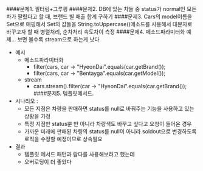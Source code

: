 ####문제1. 
필터링+그루핑
####문제2.
DB에 있는 차들 중 status가 normal인 모든 차가 팔렸다고 할 때, 브랜드 별 매출 합계 구하기 
####문제3.
Cars의 model이름을 Set<String>으로 매핑해서 Set의 값들을 String.toUppercase()메소드를 사용해서 대문자로 바꾸고자 할 때 병렬처리, 순차처리 속도차이 측정
####문제4.
메소드파라미터화 예제... 보면 볼수록 stream으로 하는게 낫다
- 예시
    -   메소드파라미터화
        -   filter(cars, car -> "HyeonDai".equals(car.getBrand());
        -   filter(cars, car -> "Bentayga".equals(car.getModel());
    -   stream
        -   cars.stream().filter(car -> "HyeonDai".equals(car.getBrand());
####문제5.
템플릿메서드.
- 시나리오 : 
    -   모든 지점은 차량을 판매하면 status를 null로 바꿔주는 기능을 사용하고 있는 상황을 가정
    -   특정 지점만 status뿐 만 아니라 차량색도 바꾸고 싶다고 요청이 들어온 경우
    -   가까운 미래에 판매된 차량의 status를 null이 아니라 soldout으로 변경하도록 로직을 수정할 예정이므로 상속필요
- 결과
    -   템플릿 메서드 패턴과 람다를 사용해보려고 했는데
    -   오버로딩이 더 좋았다